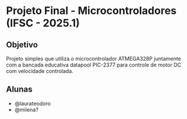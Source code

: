 # Projeto Final - Microcontroladores (IFSC - 2025.1)

## Objetivo
Projeto simples que utiliza o microcontrolador ATMEGA328P juntamente com a bancada educativa datapool PIC-2377 para controle de motor DC com velocidade controlada.

## Alunas
- @laurateodoro 
- @milena?
